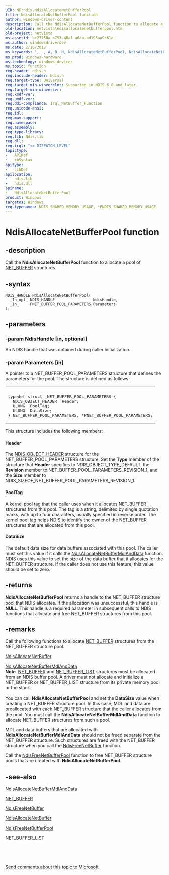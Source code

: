```yaml
---
UID: NF:ndis.NdisAllocateNetBufferPool
title: NdisAllocateNetBufferPool function
author: windows-driver-content
description: Call the NdisAllocateNetBufferPool function to allocate a pool of NET_BUFFER structures.
old-location: netvista\ndisallocatenetbufferpool.htm
old-project: netvista
ms.assetid: bc27758a-a793-48a1-a6ab-bd193aa9c61a
ms.author: windowsdriverdev
ms.date: 2/16/2018
ms.keywords: ",  , A, B, N, NdisAllocateNetBufferPool, NdisAllocateNetBufferPool function [Network Drivers Starting with Windows Vista], P, a, c, d, e, f, i, l, ndis/NdisAllocateNetBufferPool, ndis_netbuf_functions_ref_f12d38a1-161d-4209-95ea-6e66fcbef255.xml, netvista.ndisallocatenetbufferpool, o, r, s, t, u"
ms.prod: windows-hardware
ms.technology: windows-devices
ms.topic: function
req.header: ndis.h
req.include-header: Ndis.h
req.target-type: Universal
req.target-min-winverclnt: Supported in NDIS 6.0 and later.
req.target-min-winversvr: 
req.kmdf-ver: 
req.umdf-ver: 
req.ddi-compliance: Irql_NetBuffer_Function
req.unicode-ansi: 
req.idl: 
req.max-support: 
req.namespace: 
req.assembly: 
req.type-library: 
req.lib: Ndis.lib
req.dll: 
req.irql: "<= DISPATCH_LEVEL"
topictype:
-	APIRef
-	kbSyntax
apitype:
-	LibDef
apilocation:
-	ndis.lib
-	ndis.dll
apiname:
-	NdisAllocateNetBufferPool
product: Windows
targetos: Windows
req.typenames: NDIS_SHARED_MEMORY_USAGE, *PNDIS_SHARED_MEMORY_USAGE
---
```


# NdisAllocateNetBufferPool function


## -description


Call the
  <b>NdisAllocateNetBufferPool</b> function to allocate a pool of 
  <a href="..\ndis\ns-ndis-_net_buffer.md">NET_BUFFER</a> structures.


## -syntax


````
NDIS_HANDLE NdisAllocateNetBufferPool(
  _In_opt_ NDIS_HANDLE                 NdisHandle,
  _In_     PNET_BUFFER_POOL_PARAMETERS Parameters
);
````


## -parameters




### -param NdisHandle [in, optional]

An NDIS handle that was obtained during caller initialization.


### -param Parameters [in]

A pointer to a NET_BUFFER_POOL_PARAMETERS structure that defines the parameters for the pool. The
     structure is defined as follows:
     

<div class="code"><span codelanguage=""><table>
<tr>
<th></th>
</tr>
<tr>
<td>
<pre>typedef struct _NET_BUFFER_POOL_PARAMETERS {
  NDIS_OBJECT_HEADER  Header;
  ULONG  PoolTag;
  ULONG  DataSize;
} NET_BUFFER_POOL_PARAMETERS, *PNET_BUFFER_POOL_PARAMETERS;</pre>
</td>
</tr>
</table></span></div>
This structure includes the following members:





#### Header

The 
       <a href="..\ntddndis\ns-ntddndis-_ndis_object_header.md">NDIS_OBJECT_HEADER</a> structure for the
       NET_BUFFER_POOL_PARAMETERS structure. Set the 
       <b>Type</b> member of the structure that 
       <b>Header</b> specifies to NDIS_OBJECT_TYPE_DEFAULT, the 
       <b>Revision</b> member to NET_BUFFER_POOL_PARAMETERS_REVISION_1, and the 
       <b>Size</b> member to NDIS_SIZEOF_NET_BUFFER_POOL_PARAMETERS_REVISION_1.



#### PoolTag

A kernel pool tag that the caller uses when it allocates 
       <a href="..\ndis\ns-ndis-_net_buffer.md">NET_BUFFER</a> structures from this pool. The tag
       is a string, delimited by single quotation marks, with up to four characters, usually specified in
       reverse order. The kernel pool tag helps NDIS to identify the owner of the NET_BUFFER structures that
       are allocated from this pool.



#### DataSize

The default data size for data buffers associated with this pool. The caller must set this value
       if it calls the 
       <a href="..\ndis\nf-ndis-ndisallocatenetbuffermdlanddata.md">
       NdisAllocateNetBufferMdlAndData</a> function. NDIS uses this value to set the size of the data
       buffer that it allocates for the NET_BUFFER structure. If the caller does not use this feature, this
       value should be set to zero.


## -returns



<b>NdisAllocateNetBufferPool</b> returns a handle to the NET_BUFFER structure pool that NDIS allocates.
     If the allocation was unsuccessful, this handle is <b>NULL</b>. This handle is a required parameter in
     subsequent calls to NDIS functions that allocate and free NET_BUFFER structures from this pool.




## -remarks



Call the following functions to allocate 
    <a href="..\ndis\ns-ndis-_net_buffer.md">NET_BUFFER</a> structures from the NET_BUFFER
    structure pool.


<a href="..\ndis\nf-ndis-ndisallocatenetbuffer.md">NdisAllocateNetBuffer</a>



<a href="..\ndis\nf-ndis-ndisallocatenetbuffermdlanddata.md">
       NdisAllocateNetBufferMdlAndData</a>


<div class="alert"><b>Note</b>  <a href="..\ndis\ns-ndis-_net_buffer.md">NET_BUFFER</a> and 
    <a href="..\ndis\ns-ndis-_net_buffer_list.md">NET_BUFFER_LIST</a> structures must be allocated
    from an NDIS buffer pool. A driver must not allocate and initialize a NET_BUFFER or NET_BUFFER_LIST
    structure from its private memory pool or the stack.</div>
<div> </div>
You can call 
    <b>NdisAllocateNetBufferPool</b> and set the 
    <b>DataSize</b> value when creating a NET_BUFFER structure pool. In this case, MDL and data are
    preallocated with each NET_BUFFER structure that the caller allocates from the pool. You must call the 
    <b>NdisAllocateNetBufferMdlAndData</b> function to allocate NET_BUFFER structures from such a pool.

MDL and data buffers that are allocated with 
    <b>NdisAllocateNetBufferMdlAndData</b> should not be freed separate from the NET_BUFFER structure. Such
    structures are freed with the NET_BUFFER structure when you call the 
    <a href="..\ndis\nf-ndis-ndisfreenetbuffer.md">NdisFreeNetBuffer</a> function.

Call the 
    <a href="..\ndis\nf-ndis-ndisfreenetbufferpool.md">NdisFreeNetBufferPool</a> function to
    free NET_BUFFER structure pools that are created with 
    <b>NdisAllocateNetBufferPool</b>.




## -see-also

<a href="..\ndis\nf-ndis-ndisallocatenetbuffermdlanddata.md">
   NdisAllocateNetBufferMdlAndData</a>



<a href="..\ndis\ns-ndis-_net_buffer.md">NET_BUFFER</a>



<a href="..\ndis\nf-ndis-ndisfreenetbuffer.md">NdisFreeNetBuffer</a>



<a href="..\ndis\nf-ndis-ndisallocatenetbuffer.md">NdisAllocateNetBuffer</a>



<a href="..\ndis\nf-ndis-ndisfreenetbufferpool.md">NdisFreeNetBufferPool</a>



<a href="..\ndis\ns-ndis-_net_buffer_list.md">NET_BUFFER_LIST</a>



 

 

<a href="mailto:wsddocfb@microsoft.com?subject=Documentation%20feedback [netvista\netvista]:%20NdisAllocateNetBufferPool function%20 RELEASE:%20(2/16/2018)&amp;body=%0A%0APRIVACY STATEMENT%0A%0AWe use your feedback to improve the documentation. We don't use your email address for any other purpose, and we'll remove your email address from our system after the issue that you're reporting is fixed. While we're working to fix this issue, we might send you an email message to ask for more info. Later, we might also send you an email message to let you know that we've addressed your feedback.%0A%0AFor more info about Microsoft's privacy policy, see http://privacy.microsoft.com/en-us/default.aspx." title="Send comments about this topic to Microsoft">Send comments about this topic to Microsoft</a>

